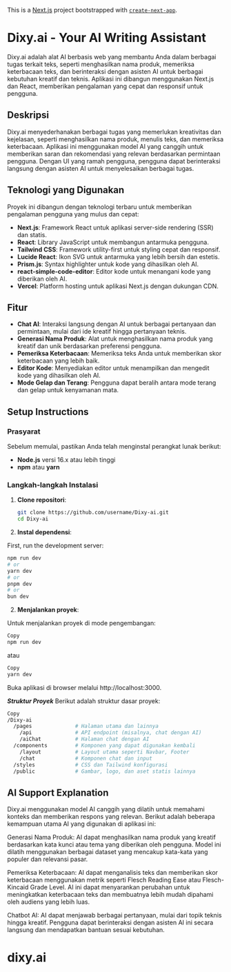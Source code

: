 This is a [Next.js](https://nextjs.org) project bootstrapped with [`create-next-app`](https://nextjs.org/docs/app/api-reference/cli/create-next-app).

# Dixy.ai - Your AI Writing Assistant

Dixy.ai adalah alat AI berbasis web yang membantu Anda dalam berbagai tugas terkait teks, seperti menghasilkan nama produk, memeriksa keterbacaan teks, dan berinteraksi dengan asisten AI untuk berbagai kebutuhan kreatif dan teknis. Aplikasi ini dibangun menggunakan Next.js dan React, memberikan pengalaman yang cepat dan responsif untuk pengguna.

## Deskripsi

Dixy.ai menyederhanakan berbagai tugas yang memerlukan kreativitas dan kejelasan, seperti menghasilkan nama produk, menulis teks, dan memeriksa keterbacaan. Aplikasi ini menggunakan model AI yang canggih untuk memberikan saran dan rekomendasi yang relevan berdasarkan permintaan pengguna. Dengan UI yang ramah pengguna, pengguna dapat berinteraksi langsung dengan asisten AI untuk menyelesaikan berbagai tugas.

## Teknologi yang Digunakan

Proyek ini dibangun dengan teknologi terbaru untuk memberikan pengalaman pengguna yang mulus dan cepat:

- **Next.js**: Framework React untuk aplikasi server-side rendering (SSR) dan statis.
- **React**: Library JavaScript untuk membangun antarmuka pengguna.
- **Tailwind CSS**: Framework utility-first untuk styling cepat dan responsif.
- **Lucide React**: Ikon SVG untuk antarmuka yang lebih bersih dan estetis.
- **Prism.js**: Syntax highlighter untuk kode yang dihasilkan oleh AI.
- **react-simple-code-editor**: Editor kode untuk menangani kode yang diberikan oleh AI.
- **Vercel**: Platform hosting untuk aplikasi Next.js dengan dukungan CDN.

## Fitur

- **Chat AI**: Interaksi langsung dengan AI untuk berbagai pertanyaan dan permintaan, mulai dari ide kreatif hingga pertanyaan teknis.
- **Generasi Nama Produk**: Alat untuk menghasilkan nama produk yang kreatif dan unik berdasarkan preferensi pengguna.
- **Pemeriksa Keterbacaan**: Memeriksa teks Anda untuk memberikan skor keterbacaan yang lebih baik.
- **Editor Kode**: Menyediakan editor untuk menampilkan dan mengedit kode yang dihasilkan oleh AI.
- **Mode Gelap dan Terang**: Pengguna dapat beralih antara mode terang dan gelap untuk kenyamanan mata.

## Setup Instructions

### Prasyarat

Sebelum memulai, pastikan Anda telah menginstal perangkat lunak berikut:

- **Node.js** versi 16.x atau lebih tinggi
- **npm** atau **yarn**

### Langkah-langkah Instalasi

1. **Clone repositori**:

   ```bash
   git clone https://github.com/username/Dixy-ai.git
   cd Dixy-ai
   ```

2. **Instal dependensi**:

First, run the development server:

```bash
npm run dev
# or
yarn dev
# or
pnpm dev
# or
bun dev
```

2. **Menjalankan proyek**:

Untuk menjalankan proyek di mode pengembangan:

```bash
Copy
npm run dev
```

atau

```bash
Copy
yarn dev
```

Buka aplikasi di browser melalui http://localhost:3000.

**_Struktur Proyek_**
Berikut adalah struktur dasar proyek:

```bash
Copy
/Dixy-ai
  /pages              # Halaman utama dan lainnya
    /api              # API endpoint (misalnya, chat dengan AI)
    /aiChat           # Halaman chat dengan AI
  /components         # Komponen yang dapat digunakan kembali
    /layout           # Layout utama seperti Navbar, Footer
    /chat             # Komponen chat dan input
  /styles             # CSS dan Tailwind konfigurasi
  /public             # Gambar, logo, dan aset statis lainnya
```

## AI Support Explanation

Dixy.ai menggunakan model AI canggih yang dilatih untuk memahami konteks dan memberikan respons yang relevan. Berikut adalah beberapa kemampuan utama AI yang digunakan di aplikasi ini:

Generasi Nama Produk: AI dapat menghasilkan nama produk yang kreatif berdasarkan kata kunci atau tema yang diberikan oleh pengguna. Model ini dilatih menggunakan berbagai dataset yang mencakup kata-kata yang populer dan relevansi pasar.

Pemeriksa Keterbacaan: AI dapat menganalisis teks dan memberikan skor keterbacaan menggunakan metrik seperti Flesch Reading Ease atau Flesch-Kincaid Grade Level. AI ini dapat menyarankan perubahan untuk meningkatkan keterbacaan teks dan membuatnya lebih mudah dipahami oleh audiens yang lebih luas.

Chatbot AI: AI dapat menjawab berbagai pertanyaan, mulai dari topik teknis hingga kreatif. Pengguna dapat berinteraksi dengan asisten AI ini secara langsung dan mendapatkan bantuan sesuai kebutuhan.

# dixy.ai
